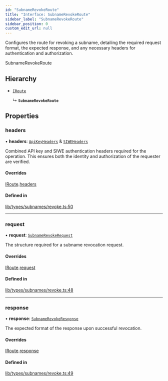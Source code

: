 ```yaml
---
id: "SubnameRevokeRoute"
title: "Interface: SubnameRevokeRoute"
sidebar_label: "SubnameRevokeRoute"
sidebar_position: 0
custom_edit_url: null
---
```


Configures the route for revoking a subname, detailing the required request format, the expected response,
and any necessary headers for authentication and authorization.

 SubnameRevokeRoute

## Hierarchy

- [`IRoute`](IRoute.md)

  ↳ **`SubnameRevokeRoute`**

## Properties

### headers

• **headers**: [`ApiKeyHeaders`](ApiKeyHeaders.md) & [`SIWEHeaders`](SIWEHeaders.md)

Combined API key and SIWE authentication headers required for the operation.
                                                 This ensures both the identity and authorization of the requester are verified.

#### Overrides

[IRoute](IRoute.md).[headers](IRoute.md#headers)

#### Defined in

[lib/types/subnames/revoke.ts:50](https://github.com/JustaName-id/JustaName-sdk/blob/4ff9084/packages/@justaname.id/sdk/src/lib/types/subnames/revoke.ts#L50)

___

### request

• **request**: [`SubnameRevokeRequest`](SubnameRevokeRequest.md)

The structure required for a subname revocation request.

#### Overrides

[IRoute](IRoute.md).[request](IRoute.md#request)

#### Defined in

[lib/types/subnames/revoke.ts:48](https://github.com/JustaName-id/JustaName-sdk/blob/4ff9084/packages/@justaname.id/sdk/src/lib/types/subnames/revoke.ts#L48)

___

### response

• **response**: [`SubnameRevokeResponse`](SubnameRevokeResponse.md)

The expected format of the response upon successful revocation.

#### Overrides

[IRoute](IRoute.md).[response](IRoute.md#response)

#### Defined in

[lib/types/subnames/revoke.ts:49](https://github.com/JustaName-id/JustaName-sdk/blob/4ff9084/packages/@justaname.id/sdk/src/lib/types/subnames/revoke.ts#L49)
